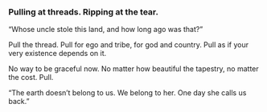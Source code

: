### Pulling at threads. Ripping at the tear.

“Whose uncle stole this land, and how long ago was that?”

Pull the thread. Pull for ego and tribe, for god and country. Pull as if your very existence depends on it. 

No way to be graceful now. No matter how beautiful the tapestry, no matter the cost. Pull.

“The earth doesn’t belong to us. We belong to her. One day she calls us back.”